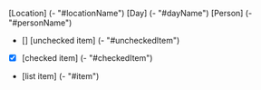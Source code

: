 [Location] (- "#locationName")
[Day] (- "#dayName")
[Person] (- "#personName")

- [] [unchecked item] (- "#uncheckedItem")
- [x] [checked item] (- "#checkedItem")
- [list item] (- "#item")